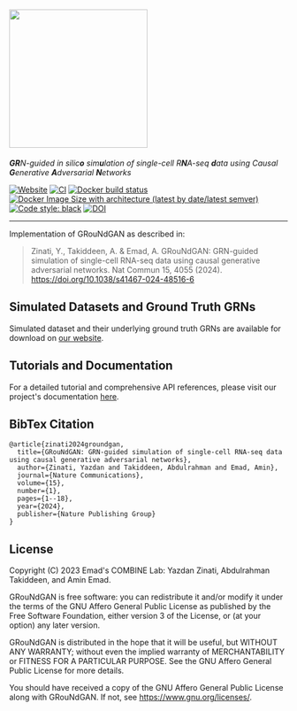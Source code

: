 # <img src="https://github.com/Emad-COMBINE-lab/GRouNdGAN/blob/master/docs/_static/logo.svg" width="250"> 
 

_**GR**N-guided in silic**o** sim**u**lation of single-cell R**N**A-seq **d**ata using Causal **G**enerative **A**dversarial **N**etworks_

[![Website](https://img.shields.io/website?url=https%3A%2F%2Femad-combine-lab.github.io%2FGRouNdGAN%2F)](https://emad-combine-lab.github.io/GRouNdGAN/)
[![CI](https://github.com/Emad-COMBINE-lab/GRouNdGAN/actions/workflows/documentation.yaml/badge.svg?branch=master)](https://github.com/Emad-COMBINE-lab/GRouNdGAN/actions)
[![Docker build status](https://img.shields.io/github/actions/workflow/status/Emad-COMBINE-lab/GRouNdGAN/docker-build.yml?logo=docker&label=docker%20build)](https://github.com/Emad-COMBINE-lab/GRouNdGAN/actions/workflows/docker-build.yml)
[![Docker Image Size with architecture (latest by date/latest semver)](https://img.shields.io/docker/image-size/yazdanz/groundgan?logo=docker)](https://hub.docker.com/r/yazdanz/groundgan)
<a href="https://github.com/psf/black"><img alt="Code style: black" src="https://img.shields.io/badge/code%20style-black-000000.svg"></a>
[![DOI](https://zenodo.org/badge/DOI/10.5281/zenodo.11068246.svg)](https://doi.org/10.5281/zenodo.11068246)

---
Implementation of GRouNdGAN as described in:
> Zinati, Y., Takiddeen, A. & Emad, A. GRouNdGAN: GRN-guided simulation of single-cell RNA-seq data using causal generative adversarial networks. Nat Commun 15, 4055 (2024). https://doi.org/10.1038/s41467-024-48516-6


## Simulated Datasets and Ground Truth GRNs
Simulated dataset and their underlying ground truth GRNs are available for download on [our website](https://emad-combine-lab.github.io/GRouNdGAN/benchmarking.html#bonemarrow-paul-et-al-2015).


## Tutorials and Documentation
For a detailed tutorial and comprehensive API references, please visit our project's documentation [here](https://Emad-COMBINE-lab.github.io/GRouNdGAN/).

## BibTex Citation
```
@article{zinati2024groundgan,
  title={GRouNdGAN: GRN-guided simulation of single-cell RNA-seq data using causal generative adversarial networks},
  author={Zinati, Yazdan and Takiddeen, Abdulrahman and Emad, Amin},
  journal={Nature Communications},
  volume={15},
  number={1},
  pages={1--18},
  year={2024},
  publisher={Nature Publishing Group}
}
```

## License 
Copyright (C) 2023 Emad's COMBINE Lab: Yazdan Zinati, Abdulrahman Takiddeen, and Amin Emad. 

GRouNdGAN is free software: you can redistribute it and/or modify it under the terms of the GNU Affero General Public License as published by the Free Software Foundation, either version 3 of the License, or (at your option) any later version.

GRouNdGAN is distributed in the hope that it will be useful, but WITHOUT ANY WARRANTY; without even the implied warranty of MERCHANTABILITY or FITNESS FOR A PARTICULAR PURPOSE. See the GNU Affero General Public License for more details.

You should have received a copy of the GNU Affero General Public License along with GRouNdGAN. If not, see <https://www.gnu.org/licenses/>.
